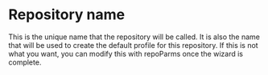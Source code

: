 # Repository name

This is the unique name that the repository will be called. It is also the name that will be used to create the default profile for this repository. If this is not what you want, you can modify this with repoParms once the wizard is complete.
